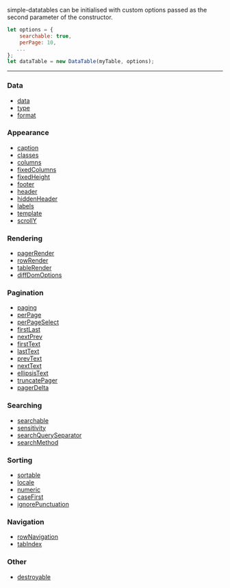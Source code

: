 simple-datatables can be initialised with custom options passed as the second parameter of the constructor.

```javascript
let options = {
    searchable: true,
    perPage: 10,
   ...
};
let dataTable = new DataTable(myTable, options);
```

---
### Data
* [data](data)
* [type](columns#type)
* [format](columns#format)
### Appearance
* [caption](caption)
* [classes](classes)
* [columns](columns)
* [fixedColumns](fixedColumns)
* [fixedHeight](fixedHeight)
* [footer](footer)
* [header](header)
* [hiddenHeader](hiddenHeader)
* [labels](labels)
* [template](template)
* [scrollY](scrollY)
### Rendering
* [pagerRender](pagerRender)
* [rowRender](rowRender)
* [tableRender](tableRender)
* [diffDomOptions](diffDomOptions)
### Pagination
* [paging](paging)
* [perPage](perPage)
* [perPageSelect](perPageSelect)
* [firstLast](firstLast)
* [nextPrev](nextPrev)
* [firstText](firstText)
* [lastText](lastText)
* [prevText](prevText)
* [nextText](nextText)
* [ellipsisText](ellipsisText)
* [truncatePager](truncatePager)
* [pagerDelta](pagerDelta)
### Searching
* [searchable](searchable)
* [sensitivity](columns#sensitivity)
* [searchQuerySeparator](searchQuerySeparator)
* [searchMethod](searchMethod)
### Sorting
* [sortable](sortable)
* [locale](columns#locale)
* [numeric](columns#numeric)
* [caseFirst](columns#caseFirst)
* [ignorePunctuation](columns#ignorePunctuation)
### Navigation
* [rowNavigation](rowNavigation)
* [tabIndex](tabIndex)
### Other
* [destroyable](destroyable)
